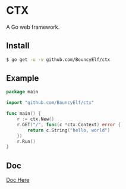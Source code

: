 # CTX
A Go web framework.

## Install
```bash
$ go get -u -v github.com/BouncyElf/ctx
```

## Example
```Go
package main

import "github.com/BouncyElf/ctx"

func main() {
	r := ctx.New()
	r.GET("/", func(c *ctx.Context) error {
		return c.String("hello, world")
	})
	r.Run()
}
```

## Doc
[Doc Here](https://godoc.org/github.com/BouncyElf/ctx)
